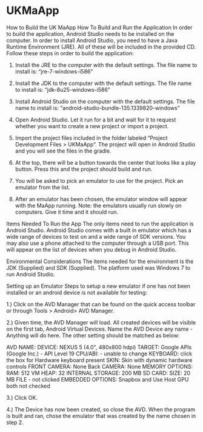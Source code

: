 UKMaApp
=======
How to Build the UK MaApp
How To Build and Run the Application
In order to build the application, Android Studio needs to be installed on the computer. In order to install Android Studio, you need to have a Java Runtime Environment (JRE). All of these will be included in the provided CD.
Follow these steps in order to build the application:

1.	Install the JRE to the computer with the default settings. The file name to install is: “jre-7-windows-i586”

2.	Install the JDK to the computer with the default settings. The file name to install is: “jdk-8u25-windows-i586”

3.	Install Android Studio on the computer with the default settings. The file name to install is: “android-studio-bundle-135.1339820-windows”

4.	Open Android Studio. Let it run for a bit and wait for it to request whether you want to create a new project or import a project.

5.	Import the project files included in the folder labeled “Project Development Files > UKMaApp”. The project will open in Android Studio and you will see the files in the gradle.

6.	At the top, there will be a button towards the center that looks like a play button. 
Press this and the project should build and run.

7.	You will be asked to pick an emulator to use for the project. Pick an emulator from the list.

8.	After an emulator has been chosen, the emulator window will appear with the MaApp running. Note: the emulators usually run slowly on computers. Give it time and it should run.

Items Needed To Run the App
The only items need to run the application is Android Studio. Android Studio comes with a built in emulator which has a wide range of devices to test on and a wide range of SDK versions.
You may also use a phone attached to the computer through a USB port. This will appear on the list of devices when you debug in Android Studio.

Environmental Considerations
The items needed for the environment is the JDK (Supplied) and SDK (Supplied). The platform used was Windows 7 to run Android Studio.

Setting up an Emulator
Steps to setup a new emulator if one has not been installed or an android device is not available for testing:

1.)	Click on the AVD Manager that can be found on the quick access toolbar or through Tools > Android> AVD Manager.

2.)	Given time, the AVD Manager will load. All created devices will be visible on the first tab, Android Virtual Devices. Name the AVD Device any name - Anything will do here. The other setting should be matched as below:

AVD NAME:
DEVICE: NEXUS 5 (4.0", 480x800 hdpi)
TARGET: Google APIs (Google Inc.) - API Level 19
CPU/ABI: - unable to change
KEYBOARD: click the box for Hardware keyboard present
SKIN: Skin with dynamic hardware controls
FRONT CAMERA: None
Back CAMERA: None
MEMORY OPTIONS: RAM: 512 VM HEAP: 32
INTERNAL STORAGE: 200 MB
SD CARD: SIZE: 20 MB
FILE - not clicked
EMBEDDED OPTIONS: Snapbox and Use Host GPU both not checked

3.)	Click OK.

4.)	The Device has now been created, so close the AVD. When the program is built and ran, chose the emulator that was created by the name chosen in step 2.
